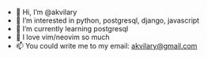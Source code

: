 - 👋 Hi, I’m @akvilary
- 👀 I’m interested in python, postgresql, django, javascript
- 🌱 I’m currently learning postgresql
- 💞️ I love vim/neovim so much
- 📫 You could write me to my email: akvilary@gmail.com
